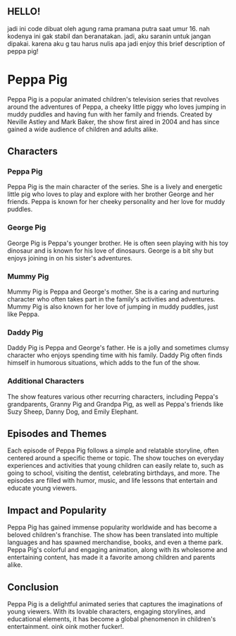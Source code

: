 ## HELLO!

jadi ini code dibuat oleh agung rama pramana putra saat umur 16. nah kodenya ini gak stabil dan beranatakan. jadi, aku saranin untuk jangan dipakai. karena aku g tau harus nulis apa jadi enjoy this brief description of peppa pig!

# Peppa Pig

Peppa Pig is a popular animated children's television series that revolves around the adventures of Peppa, a cheeky little piggy who loves jumping in muddy puddles and having fun with her family and friends. Created by Neville Astley and Mark Baker, the show first aired in 2004 and has since gained a wide audience of children and adults alike.

## Characters

### Peppa Pig

Peppa Pig is the main character of the series. She is a lively and energetic little pig who loves to play and explore with her brother George and her friends. Peppa is known for her cheeky personality and her love for muddy puddles.

### George Pig

George Pig is Peppa's younger brother. He is often seen playing with his toy dinosaur and is known for his love of dinosaurs. George is a bit shy but enjoys joining in on his sister's adventures.

### Mummy Pig

Mummy Pig is Peppa and George's mother. She is a caring and nurturing character who often takes part in the family's activities and adventures. Mummy Pig is also known for her love of jumping in muddy puddles, just like Peppa.

### Daddy Pig

Daddy Pig is Peppa and George's father. He is a jolly and sometimes clumsy character who enjoys spending time with his family. Daddy Pig often finds himself in humorous situations, which adds to the fun of the show.

### Additional Characters

The show features various other recurring characters, including Peppa's grandparents, Granny Pig and Grandpa Pig, as well as Peppa's friends like Suzy Sheep, Danny Dog, and Emily Elephant.

## Episodes and Themes

Each episode of Peppa Pig follows a simple and relatable storyline, often centered around a specific theme or topic. The show touches on everyday experiences and activities that young children can easily relate to, such as going to school, visiting the dentist, celebrating birthdays, and more. The episodes are filled with humor, music, and life lessons that entertain and educate young viewers.

## Impact and Popularity

Peppa Pig has gained immense popularity worldwide and has become a beloved children's franchise. The show has been translated into multiple languages and has spawned merchandise, books, and even a theme park. Peppa Pig's colorful and engaging animation, along with its wholesome and entertaining content, has made it a favorite among children and parents alike.

## Conclusion

Peppa Pig is a delightful animated series that captures the imaginations of young viewers. With its lovable characters, engaging storylines, and educational elements, it has become a global phenomenon in children's entertainment. oink oink mother fucker!. 

